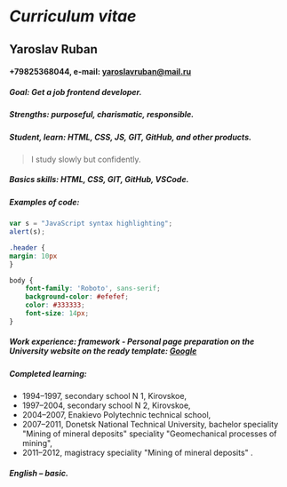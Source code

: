 # _Curriculum vitae_
## Yaroslav Ruban
#### +79825368044, e-mail: yaroslavruban@mail.ru
##### __Goal:__ Get a job frontend developer.
##### Strengths: purposeful, charismatic, responsible.
##### Student, learn: HTML, CSS, JS, GIT, GitHub, and other products.
> I study slowly but confidently.
##### Basics skills: HTML, CSS, GIT, GitHub, VSCode.
##### Examples of code:
```javascript
var s = "JavaScript syntax highlighting";
alert(s);
``````
```css
.header {
margin: 10px
}
```

```css
body {
    font-family: 'Roboto', sans-serif;
    background-color: #efefef;
    color: #333333;
    font-size: 14px;
}
```
##### Work experience: framework - Personal page preparation on the University website on the ready template: [Google](https://masters.donntu.org/2012/igg/ruban/indexe.htm)
##### __Completed learning:__ 
* 1994–1997, secondary school N 1, Kirovskoe,
* 1997–2004, secondary school N 2, Kirovskoe,
* 2004–2007, Enakievo Polytechnic technical school,
* 2007–2011, Donetsk National Technical University, bachelor speciality "Mining of mineral deposits" speciality "Geomechanical processes of mining",
* 2011–2012, magistracy speciality "Mining of mineral deposits" .
##### English – basic. 
